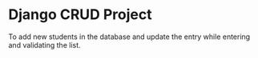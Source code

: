 # Django CRUD Project

To add new students in the database and update the entry while entering and validating the list.
